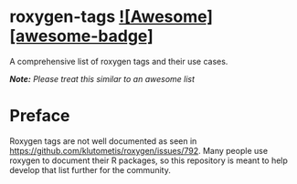 # roxygen-tags [![Awesome][awesome-badge]](https://github.com/sindresorhus/awesome)
A comprehensive list of roxygen tags and their use cases.

**_Note:_** _Please treat this similar to an awesome list_ 

# Preface
Roxygen tags are not well documented as seen in https://github.com/klutometis/roxygen/issues/792.  Many people use roxygen to document their R packages, so this repository is meant to help develop that list further for the community.
